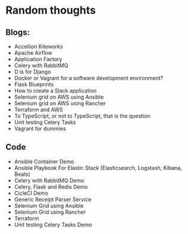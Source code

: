 # Random thoughts


## Blogs:

- Accellion Kiteworks
- Apache Airflow
- Application Factory
- Celery with RabbitMQ
- D is for Django 
- Docker or Vagrant for a software development environment?
- Flask Blueprints
- How to create a Slack application
- Selenium grid on AWS using Ansible
- Selenium grid on AWS using Rancher
- Terraform and AWS
- To TypeScript, or not to TypeScript, that is the question
- Unit testing Celery Tasks
- Vagrant for dummies

## Code

- Ansible Container Demo
- Ansible Playbook For Elastic Stack (Elasticsearch, Logstash, Kibana, Beats)
- Celery with RabbitMQ Demo
- Celery, Flask and Redis Demo
- CicleCI Demo
- Generic Receipt Parser Service
- Selenium Grid using Ansible
- Selenium Grid using Rancher
- Terraform
- Unit testing Celery Tasks Demo
